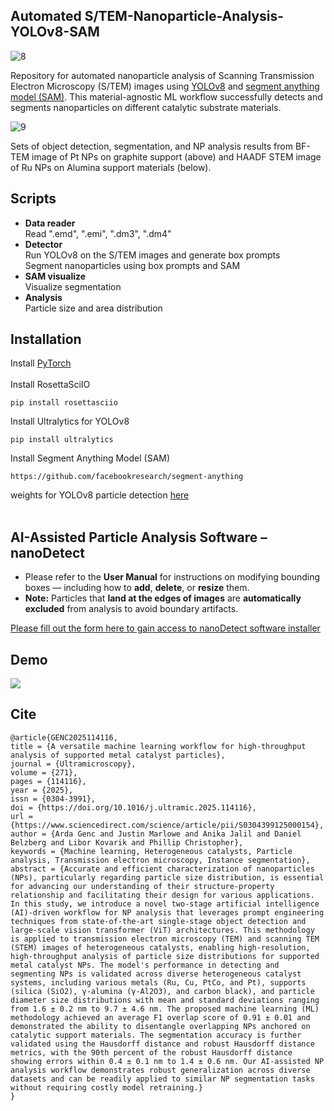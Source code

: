 ## Automated S/TEM-Nanoparticle-Analysis-YOLOv8-SAM


![8](https://github.com/ArdaGen/STEM-Nanoparticle-Analysis-YOLOv8-SAM/blob/main/images/flow.svg)


Repository for automated nanoparticle analysis of Scanning Transmission Electron Microscopy (S/TEM) images using [YOLOv8](https://github.com/ultralytics/ultralytics) and [segment anything model (SAM)](https://github.com/facebookresearch/segment-anything).
This material-agnostic ML workflow successfully detects and segments nanoparticles on different catalytic substrate materials.

![9](https://github.com/ArdaGen/STEM-Automated-Nanoparticle-Analysis-YOLOv8-SAM/blob/main/images/results10.png)

Sets of object detection, segmentation, and NP analysis results from BF-TEM image of Pt NPs on graphite support (above) and HAADF STEM image of Ru NPs on Alumina support materials (below).


## Scripts
* **Data reader** <br>
  Read ".emd", ".emi", ".dm3", ".dm4"
* **Detector** <br>
  Run YOLOv8 on the S/TEM images and generate box prompts <br>
  Segment nanoparticles using box prompts and SAM
* **SAM visualize** <br>
  Visualize segmentation
* **Analysis** <br>
  Particle size and area distribution <br>


## Installation
Install [PyTorch](https://pytorch.org/get-started/locally/)
<br>
<br>
Install RosettaSciIO
```
pip install rosettasciio
```
Install Ultralytics for YOLOv8
```
pip install ultralytics
```
Install Segment Anything Model (SAM)
```
https://github.com/facebookresearch/segment-anything
```
weights for YOLOv8 particle detection [here](https://drive.google.com/drive/folders/1-ooqb_eBRD0WLau7fTwLcZzDW7jWfmDM?usp=sharing)
<br>
<br>
## AI-Assisted Particle Analysis Software – nanoDetect
- Please refer to the **User Manual** for instructions on modifying bounding boxes — including how to **add**, **delete**, or **resize** them.  
- **Note:** Particles that **land at the edges of images** are **automatically excluded** from analysis to avoid boundary artifacts.


  
[Please fill out the form here to gain access to nanoDetect software installer](https://docs.google.com/forms/d/e/1FAIpQLScmBEpYrSrEPY_Y80fxzhahPQM6Qyug_sTkhP42lKNQTQ7Wmw/viewform?usp=header)

## Demo
![](https://github.com/ArdaGen/STEM-Automated-Nanoparticle-Analysis-YOLOv8-SAM/blob/main/images/nanoDetect_v2.2.gif)

## Cite
```
@article{GENC2025114116,
title = {A versatile machine learning workflow for high-throughput analysis of supported metal catalyst particles},
journal = {Ultramicroscopy},
volume = {271},
pages = {114116},
year = {2025},
issn = {0304-3991},
doi = {https://doi.org/10.1016/j.ultramic.2025.114116},
url = {https://www.sciencedirect.com/science/article/pii/S0304399125000154},
author = {Arda Genc and Justin Marlowe and Anika Jalil and Daniel Belzberg and Libor Kovarik and Phillip Christopher},
keywords = {Machine learning, Heterogeneous catalysts, Particle analysis, Transmission electron microscopy, Instance segmentation},
abstract = {Accurate and efficient characterization of nanoparticles (NPs), particularly regarding particle size distribution, is essential for advancing our understanding of their structure-property relationship and facilitating their design for various applications. In this study, we introduce a novel two-stage artificial intelligence (AI)-driven workflow for NP analysis that leverages prompt engineering techniques from state-of-the-art single-stage object detection and large-scale vision transformer (ViT) architectures. This methodology is applied to transmission electron microscopy (TEM) and scanning TEM (STEM) images of heterogeneous catalysts, enabling high-resolution, high-throughput analysis of particle size distributions for supported metal catalyst NPs. The model's performance in detecting and segmenting NPs is validated across diverse heterogeneous catalyst systems, including various metals (Ru, Cu, PtCo, and Pt), supports (silica (SiO2), γ-alumina (γ-Al2O3), and carbon black), and particle diameter size distributions with mean and standard deviations ranging from 1.6 ± 0.2 nm to 9.7 ± 4.6 nm. The proposed machine learning (ML) methodology achieved an average F1 overlap score of 0.91 ± 0.01 and demonstrated the ability to disentangle overlapping NPs anchored on catalytic support materials. The segmentation accuracy is further validated using the Hausdorff distance and robust Hausdorff distance metrics, with the 90th percent of the robust Hausdorff distance showing errors within 0.4 ± 0.1 nm to 1.4 ± 0.6 nm. Our AI-assisted NP analysis workflow demonstrates robust generalization across diverse datasets and can be readily applied to similar NP segmentation tasks without requiring costly model retraining.}
}

```




